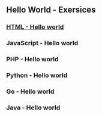 ## Hello World - Exersices 

### [HTML - Hello world](00-HTML)

### JavaScript - Hello world

### PHP - Hello world

### Python - Hello world

### Go - Hello world

### Java - Hello world